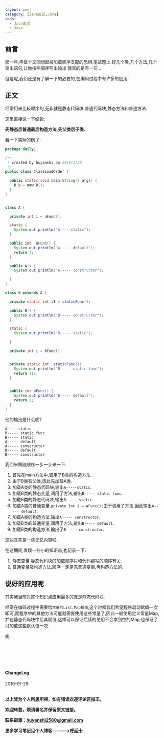 ```yaml
---
layout: post
category: [Java面试,Java]
tags:
  - Java面试
  - Java
---
```


## 前言

那一年,呼延十又回想起被加载顺序支配的恐惧,笔试题上,好几个类,几个方法,几个输出语句,让你按照顺序写出输出.我真的是有一句....

但是呢,我们还是有了解一下的必要的,在编码过程中有许多的应用.

## 正文

经常用来比较顺序的,无非就是静态代码块,普通代码块,静态方法和普通方法.

这里直接说一下结论:

**先静态后普通最后构造方法,先父类后子类.**

看一下实际的例子:

```java
package daily;

/**
 * created by huyanshi on 2019/1/28
 */
public class ClassLoadOrder {

  public static void main(String[] args) {
    B b = new B();
  }
}


class A {

  private int i = aFunc();

  static {
    System.out.println("A-----static");
  }

  public int  aFunc() {
    System.out.println("A----- default");
    return 1;
  }

  public A() {
    System.out.println("A----- constructor");

  }
}

class B extends A {

  private static int i1 = staticFunc();

  public B() {
    System.out.println("B----- constructor");
  }

  static {
    System.out.println("B----- static");

  }

  private int i = bFunc();


  private static int  staticFunc(){
    System.out.println("B----- static func");
    return 111;
  }


  public int bFunc() {
    System.out.println("B----- default");
    return 2;
  }
}
```

他的输出是什么呢?

```
A-----static
B----- static func
B----- static
A----- default
A----- constructor
B----- default
B----- constructor
```

我们来跟随顺序一步一步来一下:

1. 首先在main方法中,调用了B类的构造方法.
2. 由于B类有父类,因此先加载A类.
3. 加载A类的静态代码块,输出`A-----static`.
4. 加载B类的静态变量,调用了方法,输出`B----- static func`.
5. 加载B类的静态代码块,输出`B----- static`.
5. 加载A类的普通变量,`private int i = aFunc();`由于调用了方法,因此输出`A----- default`.
6. 加载A类的构造方法,输出`A----- constructor`.
7. 加载B类的普通变量,调用了方法,输出`B----- default`.
8. 加载B类的构造方法,输出了`B----- constructor`.

这些其实是一些记忆内容啦.

在这期间,发现一些小的知识点,也记录一下.

1. 静态变量,静态代码块的加载顺序只和代码编写的顺序有关.
2. 普通变量及构造方法,顺序一定是先普通变量,再构造方法的.


## 说好的应用呢

其实我目前对这个知识点应用最多的就是静态代码块.

经常在编码过程中需要给`常量的List,Map赋值`,这个时候我们希望程序启动赋值一次即可,而程序中的其他方法可能就需要使用这些常量了,因此一般使用定义常量Map,并在静态代码块中给其赋值.这样可以保证后续的使用不会拿到空的Map,也保证了只加载这些默认值一次.

完.


<br>
<br>
<br>
<br>
<h4>ChangeLog</h4>
2019-01-28   
<br>
<br>


**以上皆为个人所思所得，如有错误欢迎评论区指正。**

**欢迎转载，烦请署名并保留原文链接。**

**联系邮箱：huyanshi2580@gmail.com**

**更多学习笔记见个人博客------><a href="{{ site.baseurl }}/">呼延十</a>**
